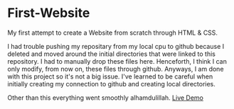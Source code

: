 # First-Website
My first attempt to create a Website from scratch through HTML &amp; CSS.  

I had trouble pushing my repositary from my local cpu to github because I deleted and moved around the initial directories that were linked to this repository. I had to manually drop these files here. Henceforth, I think I can only modify, from now on, these files through github. Anyways, I am done with this project so it's not a big issue. I've learned to be careful when initially creating my connection to github and creating local directories. 

Other than this everything went smoothly alhamdulillah.  [Live Demo](https://samir-z21.github.io/First-Website/) 
